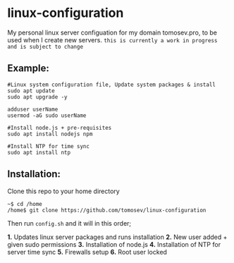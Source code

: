 # linux-configuration
My personal linux server configuation for my domain tomosev.pro, to be used when I create new servers. `this is currently a work in progress and is subject to change`


## Example: 
```
#Linux system configuration file, Update system packages & install
sudo apt update
sudo apt upgrade -y

adduser userName
usermod -aG sudo userName

#Install node.js + pre-requisites
sudo apt install nodejs npm

#Install NTP for time sync
sudo apt install ntp
```
## Installation: 
Clone this repo to your home directory
```
~$ cd /home
/home$ git clone https://github.com/tomosev/linux-configuration
```
Then run `config.sh`  and it will in this order;

**1.** Updates linux server packages and runs installation
**2.** New user added + given sudo permissions
**3.** Installation of node.js
**4.** Installation of NTP for server time sync
**5.** Firewalls setup
**6.** Root user locked
